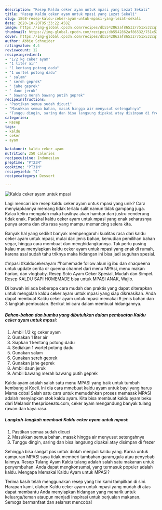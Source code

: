 ```yaml
---
description: "Resep Kaldu ceker ayam untuk mpasi yang Lezat Sekali"
title: "Resep Kaldu ceker ayam untuk mpasi yang Lezat Sekali"
slug: 1868-resep-kaldu-ceker-ayam-untuk-mpasi-yang-lezat-sekali
date: 2020-10-20T05:33:22.458Z
image: https://img-global.cpcdn.com/recipes/db5542862af86532/751x532cq70/kaldu-ceker-ayam-untuk-mpasi-foto-resep-utama.jpg
thumbnail: https://img-global.cpcdn.com/recipes/db5542862af86532/751x532cq70/kaldu-ceker-ayam-untuk-mpasi-foto-resep-utama.jpg
cover: https://img-global.cpcdn.com/recipes/db5542862af86532/751x532cq70/kaldu-ceker-ayam-untuk-mpasi-foto-resep-utama.jpg
author: Abbie Schneider
ratingvalue: 4.4
reviewcount: 12
recipeingredient:
- "1/2 kg ceker ayam"
- "1 liter air"
- "1 kentang potong dadu"
- "1 wortel potong dadu"
- " salam"
- " sereh geprek"
- " jahe geprek"
- " daun jeruk"
- " bawang merah bawang putih geprek"
recipeinstructions:
- "Pastikan semua sudah dicuci"
- "Masukkan semua bahan, masak hingga air menyusut setengahnya"
- "Tunggu dingin, saring dan bisa langsung dipakai atay disimpan di frezer"
categories:
- Resep
tags:
- kaldu
- ceker
- ayam

katakunci: kaldu ceker ayam 
nutrition: 250 calories
recipecuisine: Indonesian
preptime: "PT23M"
cooktime: "PT31M"
recipeyield: "4"
recipecategory: Dessert

---
```



![Kaldu ceker ayam untuk mpasi](https://img-global.cpcdn.com/recipes/db5542862af86532/751x532cq70/kaldu-ceker-ayam-untuk-mpasi-foto-resep-utama.jpg)

Lagi mencari ide resep kaldu ceker ayam untuk mpasi yang unik? Cara menyiapkannya memang tidak terlalu sulit namun tidak gampang juga. Kalau keliru mengolah maka hasilnya akan hambar dan justru cenderung tidak enak. Padahal kaldu ceker ayam untuk mpasi yang enak seharusnya punya aroma dan cita rasa yang mampu memancing selera kita.

Banyak hal yang sedikit banyak mempengaruhi kualitas rasa dari kaldu ceker ayam untuk mpasi, mulai dari jenis bahan, kemudian pemilihan bahan segar, hingga cara membuat dan menghidangkannya. Tak perlu pusing kalau mau menyiapkan kaldu ceker ayam untuk mpasi yang enak di rumah, karena asal sudah tahu triknya maka hidangan ini bisa jadi suguhan spesial.

#mpasi #kalducekerayam #homemade follow akun ig ibu dan shaqueena untuk update cerita dr queena channel dari menu MPAsi, menu makan harian, dan vlogbaby. Resep Soto Ayam Ceker Spesial, Mudah dan Simpel. Resep KALDU SAPI HOMEMADE bisa untuk MPASI ANAK, Wajib.


Di bawah ini ada beberapa cara mudah dan praktis yang dapat diterapkan untuk mengolah kaldu ceker ayam untuk mpasi yang siap dikreasikan. Anda dapat membuat Kaldu ceker ayam untuk mpasi memakai 9 jenis bahan dan 3 langkah pembuatan. Berikut ini cara dalam membuat hidangannya.

<!--inarticleads1-->

##### Bahan-bahan dan bumbu yang dibutuhkan dalam pembuatan Kaldu ceker ayam untuk mpasi:

1. Ambil 1/2 kg ceker ayam
1. Gunakan 1 liter air
1. Siapkan 1 kentang potong dadu
1. Sediakan 1 wortel potong dadu
1. Gunakan  salam
1. Gunakan  sereh geprek
1. Gunakan  jahe geprek
1. Ambil  daun jeruk
1. Ambil  bawang merah bawang putih geprek


Kaldu ayam adalah salah satu menu MPASI yang baik untuk tumbuh kembang si Kecil. Ini dia cara mmebuat kaldu ayam untuk bayi yang harus Mama coba! Salah satu cara untuk memudahkan proses memasak MPASI adalah menyiapkan stok kaldu ayam. Kita bisa membuat kaldu ayam beku dari Melansir thespriceeats.com, ceker ayam mengandung banyak tulang rawan dan kaya rasa. 

<!--inarticleads2-->

##### Langkah-langkah membuat Kaldu ceker ayam untuk mpasi:

1. Pastikan semua sudah dicuci
1. Masukkan semua bahan, masak hingga air menyusut setengahnya
1. Tunggu dingin, saring dan bisa langsung dipakai atay disimpan di frezer


Sehingga bisa sangat pas untuk diolah menjadi kaldu yang. Karna untuk campuran MPASI saya tidak memberi tambahan garam,gula atau penyebab lainnya. Resep Tulang Ayam Kaldu tulang adalah salah satu makanan untuk penyembuhan. Anda dapat mengkonsumsi, yang termasuk populer adalah kaldu. Mengapa Memakai Kaldu Ayam untuk MPASI? 

Terima kasih telah menggunakan resep yang tim kami tampilkan di sini. Harapan kami, olahan Kaldu ceker ayam untuk mpasi yang mudah di atas dapat membantu Anda menyiapkan hidangan yang menarik untuk keluarga/teman ataupun menjadi inspirasi untuk berjualan makanan. Semoga bermanfaat dan selamat mencoba!
